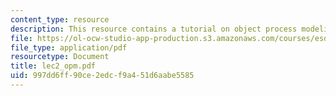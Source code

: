 ```yaml
---
content_type: resource
description: This resource contains a tutorial on object process modeling.
file: https://ol-ocw-studio-app-production.s3.amazonaws.com/courses/esd-34-system-architecture-january-iap-2007/997dd6ff90ce2edcf9a451d6aabe5585_lec2_opm.pdf
file_type: application/pdf
resourcetype: Document
title: lec2_opm.pdf
uid: 997dd6ff-90ce-2edc-f9a4-51d6aabe5585
---
```


